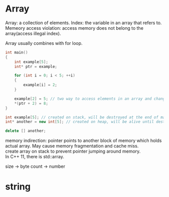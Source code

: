 # Array
Array: a collection of elements.
Index: the variable in an array that refers to.
Memeory access violation: access memory does not belong to the array(access illegal index).

Array usually combines with for loop.
``` cpp
int main() 
{
    int example[5];
    int* ptr = example;

    for (int i = 0; i < 5; ++i)
    {
        example[i] = 2;
    }

    example[2] = 5; // two way to access elements in an array and change value
    *(ptr + 2) = 8;
}
```

``` cpp
int example[5]; // created on stack, will be destroyed at the end of main function.
int* another = new int[5]; // created on heap, will be alive until destroy it manually.

delete [] another;
```

memory indirection: pointer points to another block of memory which holds actual array. May cause memory fragmentation and cache miss.   
create array on stack to prevent pointer jumping around memory.   
In C++ 11, there is std::array.

size -> byte
count -> number

# string

